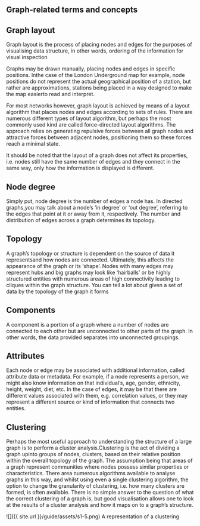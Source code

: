 ## Graph-related terms and concepts

## Graph layout
Graph layout is the process of placing nodes and edges for the purposes of visualising data structure, in other words, ordering of the information for visual inspection

Graphs may be drawn manually, placing nodes and edges in specific positions. Inthe case of the London Underground map for example, node positions do not represent the actual geographical position of a station, but rather are approximations, stations being placed in a way designed to make the map easierto read and interpret.

For most networks however, graph layout is achieved by means of a layout algorithm that places nodes and edges according to sets of rules.  There are numerous different types of layout algorithm, but perhaps the most commonly used kind are called force-directed layout algorithms. The approach relies on generating repulsive forces between all graph nodes and attractive forces between adjacent nodes, positioning them so these forces reach a minimal state.

It should be noted that the layout of a graph does not affect its properties, i.e. nodes still have the same number of edges and they connect in the same way, only how the information is displayed is different.

## Node degree

Simply put, node degree is the number of edges a node has. In directed graphs,you may talk about a node’s ‘in degree’ or ‘out degree’, referring to the edges that point at it or away from it, respectively. The number and distribution of edges across a graph determines its topology.

## Topology 

A graph’s topology or structure is dependent on the source of data it representsand how nodes are connected. Ultimately, this affects the appearance of the graph or its ‘shape’. Nodes with many edges may represent hubs and big graphs may look like ‘hairballs’ or be highly structured entities with numerous areas of high connectivity leading to cliques within the graph structure. You can tell a lot about given a set of data by the topology of the graph it forms

## Components

A component is a portion of a graph where a number of nodes are connected to each other but are unconnected to other parts of the graph.  In other words, the data provided separates into unconnected groupings.

## Attributes

Each node or edge may be associated with additional information, called attribute data or metadata. For example, if a node represents a person, we might also know information on that individual’s, age, gender, ethnicity, height, weight, diet, etc.  In the case of edges, it may be that there are different values associated with them, e.g. correlation values, or they may represent a different source or kind of information that connects two entities.

## Clustering

Perhaps the most useful approach to understanding the structure of a large graph is to perform a cluster analysis.Clustering is the act of dividing a graph upinto groups of nodes, clusters, based on their relative position within the overall topology of the graph. The assumption being that areas of a graph represent communities where nodes possess similar properties or characteristics. There area numerous algorithms available to analyse graphs in this way, and whilst using even a single clustering algorithm, the option to change the granularity of clustering, i.e. how many clusters are formed, is often available.  There is no simple answer to the question of what the correct clustering of a graph is, but good visualisation allows one to look at the results of a cluster analysis and how it maps on to a graph’s structure.

![]({{ site.url }}/guide/assets/s1-5.png)
A representation of a clustering 


